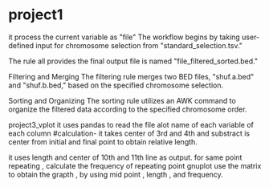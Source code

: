 # project1
it process the current variable as "file"
The workflow begins by taking user-defined input for chromosome selection from "standard_selection.tsv."

The rule all provides the final output file is named "file_filtered_sorted.bed."

Filtering and Merging
The filtering rule merges two BED files, "shuf.a.bed" and "shuf.b.bed," based on the specified chromosome selection.

Sorting and Organizing
The sorting rule utilizes an AWK command to organize the filtered data according to the specified chromosome order.

project3_vplot
it uses pandas to read the file alot name of each variable of each column #calculation- it takes center of 3rd and 4th and substract is center from initial and final point to obtain relative length.

it uses length and center of 10th and 11th line as output.
for same point repeating , calculate the frequency of repeating point gnuplot
use the matrix to obtain the grapth , by using mid point , length , and frequency.
